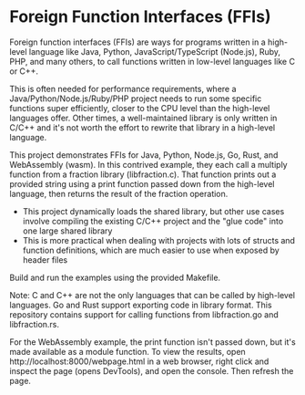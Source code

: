 # Foreign Function Interfaces (FFIs)

Foreign function interfaces (FFIs) are ways for programs written in a high-level language like Java, Python, JavaScript/TypeScript (Node.js), Ruby, PHP, and many others, to call functions written in low-level languages like C or C++.

This is often needed for performance requirements, where a Java/Python/Node.js/Ruby/PHP project needs to run some specific functions super efficiently, closer to the CPU level than the high-level languages offer. Other times, a well-maintained library is only written in C/C++ and it's not worth the effort to rewrite that library in a high-level language.

This project demonstrates FFIs for Java, Python, Node.js, Go, Rust, and WebAssembly (wasm). In this contrived example, they each call a multiply function from a fraction library (libfraction.c). That function prints out a provided string using a print function passed down from the high-level language, then returns the result of the fraction operation.

- This project dynamically loads the shared library, but other use cases involve compiling the existing C/C++ project and the "glue code" into one large shared library
- This is more practical when dealing with projects with lots of structs and function definitions, which are much easier to use when exposed by header files

Build and run the examples using the provided Makefile.

Note: C and C++ are not the only languages that can be called by high-level languages. Go and Rust support exporting code in library format. This repository contains support for calling functions from libfraction.go and libfraction.rs.

For the WebAssembly example, the print function isn't passed down, but it's made available as a module function. To view the results, open http://localhost:8000/webpage.html in a web browser, right click and inspect the page (opens DevTools), and open the console. Then refresh the page.
